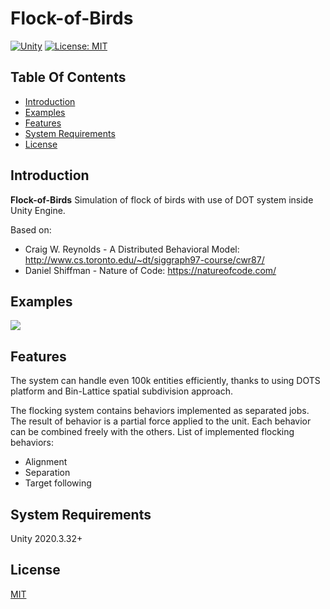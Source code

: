 # Flock-of-Birds
[![Unity](https://img.shields.io/badge/unity-2020.3.32%2B-blue.svg)](https://unity3d.com/get-unity/download) [![License: MIT](https://img.shields.io/badge/License-MIT-yellow.svg)](https://opensource.org/licenses/MIT)

## Table Of Contents

- [Introduction](#introduction)
- [Examples](#examples)
- [Features](#features)
- [System Requirements](#system-requirements)
- [License](#license)

## Introduction <a name="introduction"></a>

**Flock-of-Birds** Simulation of flock of birds with use of DOT system inside Unity Engine.

Based on:
 - Craig W. Reynolds - A Distributed Behavioral Model: http://www.cs.toronto.edu/~dt/siggraph97-course/cwr87/
 - Daniel Shiffman - Nature of Code: https://natureofcode.com/

## Examples <a name="examples"></a>
<img src="https://i.imgur.com/h5XXxMw.gif">

## Features <a name="features"></a>
The system can handle even 100k entities efficiently,
 thanks to using DOTS platform and Bin-Lattice spatial subdivision approach.

The flocking system contains behaviors implemented as separated jobs. 
The result of behavior is a partial force applied to the unit. 
Each behavior can be combined freely with the others. 
List of implemented flocking behaviors:
- Alignment
- Separation
- Target following

## System Requirements <a name="system-requirements"></a>

Unity 2020.3.32+
  
## License <a name="license"></a>
 
[MIT](https://opensource.org/licenses/MIT)
